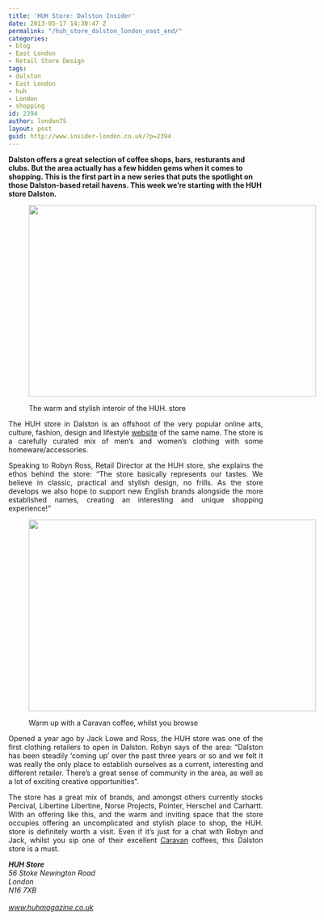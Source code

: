 ```yaml
---
title: 'HUH Store: Dalston Insider'
date: 2013-05-17 14:30:47 Z
permalink: "/huh_store_dalston_london_east_end/"
categories:
- blog
- East London
- Retail Store Design
tags:
- dalston
- East London
- huh
- London
- shopping
id: 2394
author: london75
layout: post
guid: http://www.insider-london.co.uk/?p=2394
---
```


**Dalston offers a great selection of coffee shops, bars, resturants and clubs. But the area actually has a few hidden gems when it comes to shopping. This is the first part in a new series that puts the spotlight on those Dalston-based retail havens. This week we&#8217;re starting with the HUH store Dalston.**<figure id="attachment_2399" style="width: 569px" class="wp-caption alignnone">

[<img class="size-full wp-image-2399" alt="" src="http://www.insider-london.co.uk/wp-content/uploads/2012/11/dalston-shops-east-london-shoreditch.jpg" width="569" height="379" />](http://www.insider-london.co.uk/wp-content/uploads/2012/11/dalston-shops-east-london-shoreditch.jpg)<figcaption class="wp-caption-text">The warm and stylish interoir of the HUH. store</figcaption></figure> 

<p style="text-align: justify;">
  The HUH store in Dalston is an offshoot of the very popular online arts, culture, fashion, design and lifestyle <a href="www.huhmagazine.co.uk">website</a> of the same name. The store is a carefully curated mix of men&#8217;s and women&#8217;s clothing with some homeware/accessories.
</p>

<p style="text-align: justify;">
  Speaking to Robyn Ross, Retail Director at the HUH store, she explains the ethos behind the store: “The store basically represents our tastes. We believe in classic, practical and stylish design, no frills. As the store develops we also hope to support new English brands alongside the more established names, creating an interesting and unique shopping experience!”
</p><figure id="attachment_2451" style="width: 569px" class="wp-caption alignnone">

[<img class=" wp-image-2451 " alt="" src="http://www.insider-london.co.uk/wp-content/uploads/2012/11/huh_store_dalston_insider_london.jpg" width="569" height="379" />](http://www.insider-london.co.uk/wp-content/uploads/2012/11/huh_store_dalston_insider_london.jpg)<figcaption class="wp-caption-text">Warm up with a Caravan coffee, whilst you browse</figcaption></figure> 

<p style="text-align: justify;">
  Opened a year ago by Jack Lowe and Ross, the HUH store was one of the first clothing retailers to open in Dalston. Robyn says of the area: “Dalston has been steadily &#8216;coming up&#8217; over the past three years or so and we felt it was really the only place to establish ourselves as a current, interesting and different retailer. There&#8217;s a great sense of community in the area, as well as a lot of exciting creative opportunities”.
</p>

<p style="text-align: justify;">
  The store has a great mix of brands, and amongst others currently stocks Percival, Libertine Libertine, Norse Projects, Pointer, Herschel and Carhartt. With an offering like this, and the warm and inviting space that the store occupies offering an uncomplicated and stylish place to shop, the HUH. store is definitely worth a visit. Even if it&#8217;s just for a chat with Robyn and Jack, whilst you sip one of their excellent <a href="http://caravanonexmouth.co.uk/">Caravan</a> coffees, this Dalston store is a must.
</p>

<address>
  <strong>HUH Store</strong>
</address>

<address>
  <em>56 Stoke Newington Road</em><br /> <em>London</em><br /> <em>N16 7XB</em>
</address>

<address>
   
</address>

<address>
  <a href="www.huhmagazine.co.uk">www.huhmagazine.co.uk</a>
</address>

<address>
   
</address>